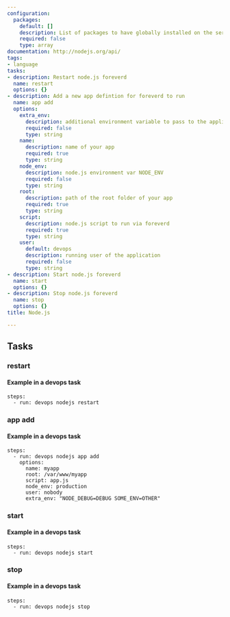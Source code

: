 ```yaml
---
configuration:
  packages:
    default: []
    description: List of packages to have globally installed on the server
    required: false
    type: array
documentation: http://nodejs.org/api/
tags:
- language
tasks:
- description: Restart node.js foreverd
  name: restart
  options: {}
- description: Add a new app defintion for foreverd to run
  name: app add
  options:
    extra_env:
      description: additional environment variable to pass to the application
      required: false
      type: string
    name:
      description: name of your app
      required: true
      type: string
    node_env:
      description: node.js environment var NODE_ENV
      required: false
      type: string
    root:
      description: path of the root folder of your app
      required: true
      type: string
    script:
      description: node.js script to run via foreverd
      required: true
      type: string
    user:
      default: devops
      description: running user of the application
      required: false
      type: string
- description: Start node.js foreverd
  name: start
  options: {}
- description: Stop node.js foreverd
  name: stop
  options: {}
title: Node.js

---
```


## Tasks
### restart

#### Example in a devops task

    steps:
      - run: devops nodejs restart


### app add

#### Example in a devops task

    steps:
      - run: devops nodejs app add
        options:
          name: myapp
          root: /var/www/myapp 
          script: app.js 
          node_env: production 
          user: nobody 
          extra_env: "NODE_DEBUG=DEBUG SOME_ENV=OTHER"


### start

#### Example in a devops task

    steps:
      - run: devops nodejs start


### stop

#### Example in a devops task

    steps:
      - run: devops nodejs stop

